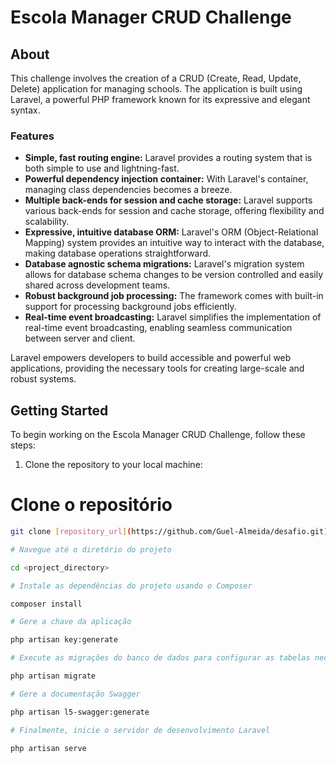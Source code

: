 # Escola Manager CRUD Challenge


## About

This challenge involves the creation of a CRUD (Create, Read, Update, Delete) application for managing schools. The application is built using Laravel, a powerful PHP framework known for its expressive and elegant syntax.

### Features

- **Simple, fast routing engine:** Laravel provides a routing system that is both simple to use and lightning-fast.
- **Powerful dependency injection container:** With Laravel's container, managing class dependencies becomes a breeze.
- **Multiple back-ends for session and cache storage:** Laravel supports various back-ends for session and cache storage, offering flexibility and scalability.
- **Expressive, intuitive database ORM:** Laravel's ORM (Object-Relational Mapping) system provides an intuitive way to interact with the database, making database operations straightforward.
- **Database agnostic schema migrations:** Laravel's migration system allows for database schema changes to be version controlled and easily shared across development teams.
- **Robust background job processing:** The framework comes with built-in support for processing background jobs efficiently.
- **Real-time event broadcasting:** Laravel simplifies the implementation of real-time event broadcasting, enabling seamless communication between server and client.

Laravel empowers developers to build accessible and powerful web applications, providing the necessary tools for creating large-scale and robust systems.

## Getting Started

To begin working on the Escola Manager CRUD Challenge, follow these steps:

1. Clone the repository to your local machine:

# Clone o repositório
```bash
git clone [repository_url](https://github.com/Guel-Almeida/desafio.git)

# Navegue até o diretório do projeto

cd <project_directory>

# Instale as dependências do projeto usando o Composer

composer install

# Gere a chave da aplicação

php artisan key:generate

# Execute as migrações do banco de dados para configurar as tabelas necessárias

php artisan migrate

# Gere a documentação Swagger

php artisan l5-swagger:generate

# Finalmente, inicie o servidor de desenvolvimento Laravel

php artisan serve


